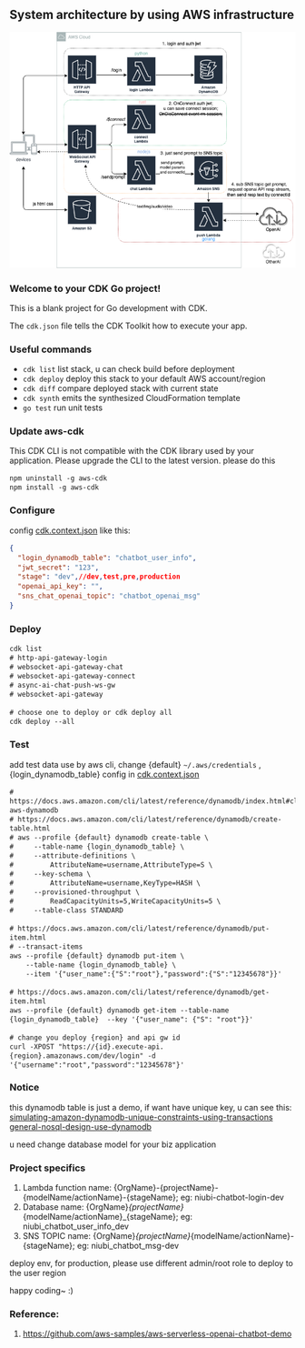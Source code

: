 ## System architecture by using AWS infrastructure
![architecture](https://raw.githubusercontent.com/weedge/mypic/master/doraemon/aws-serverless-openai-chatbot.drawio.png)

### Welcome to your CDK Go project!

This is a blank project for Go development with CDK.

The `cdk.json` file tells the CDK Toolkit how to execute your app.

### Useful commands

 * `cdk list`        list stack, u can check build before deployment
 * `cdk deploy`      deploy this stack to your default AWS account/region
 * `cdk diff`        compare deployed stack with current state
 * `cdk synth`       emits the synthesized CloudFormation template
 * `go test`         run unit tests

### Update aws-cdk
This CDK CLI is not compatible with the CDK library used by your application. Please upgrade the CLI to the latest version.
please do this 
```shell
npm uninstall -g aws-cdk
npm install -g aws-cdk
```

### Configure
config [cdk.context.json](./cdk.context.json) like this:
```json
{
  "login_dynamodb_table": "chatbot_user_info",
  "jwt_secret": "123",
  "stage": "dev",//dev,test,pre,production
  "openai_api_key": "",
  "sns_chat_openai_topic": "chatbot_openai_msg"
}
```
### Deploy
```shell
cdk list
# http-api-gateway-login
# websocket-api-gateway-chat
# websocket-api-gateway-connect
# async-ai-chat-push-ws-gw
# websocket-api-gateway

# choose one to deploy or cdk deploy all
cdk deploy --all
```

### Test
add test data use by aws cli, change {default} `~/.aws/credentials` , {login_dynamodb_table} config in [cdk.context.json](./cdk.context.json)
```shell
# https://docs.aws.amazon.com/cli/latest/reference/dynamodb/index.html#cli-aws-dynamodb
# https://docs.aws.amazon.com/cli/latest/reference/dynamodb/create-table.html
# aws --profile {default} dynamodb create-table \
#     --table-name {login_dynamodb_table} \
#     --attribute-definitions \
#         AttributeName=username,AttributeType=S \
#     --key-schema \
#         AttributeName=username,KeyType=HASH \
#     --provisioned-throughput \
#         ReadCapacityUnits=5,WriteCapacityUnits=5 \
#     --table-class STANDARD

# https://docs.aws.amazon.com/cli/latest/reference/dynamodb/put-item.html
# --transact-items
aws --profile {default} dynamodb put-item \
    --table-name {login_dynamodb_table} \
    --item '{"user_name":{"S":"root"},"password":{"S":"12345678"}}'

# https://docs.aws.amazon.com/cli/latest/reference/dynamodb/get-item.html
aws --profile {default} dynamodb get-item --table-name {login_dynamodb_table}  --key '{"user_name": {"S": "root"}}'

# change you deploy {region} and api gw id
curl -XPOST "https://{id}.execute-api.{region}.amazonaws.com/dev/login" -d '{"username":"root","password":"12345678"}'
```

### Notice
this dynamodb table is just a demo, if want have unique key, u can see this: 
[simulating-amazon-dynamodb-unique-constraints-using-transactions](https://aws.amazon.com/fr/blogs/database/simulating-amazon-dynamodb-unique-constraints-using-transactions/) 
[general-nosql-design-use-dynamodb](https://docs.aws.amazon.com/amazondynamodb/latest/developerguide/bp-general-nosql-design.html)

u need change database model for your biz application

### Project specifics
1. Lambda function name: {OrgName}-{projectName}-{modelName/actionName}-{stageName}; eg: niubi-chatbot-login-dev
2. Database name: {OrgName}_{projectName}_{modelName/actionName}_{stageName}; eg: niubi_chatbot_user_info_dev
3. SNS TOPIC name: {OrgName}_{projectName}_{modelName/actionName}-{stageName}; eg: niubi_chatbot_msg-dev

deploy env, for production, please use different admin/root role to deploy to the user region

happy coding~ :)

### Reference:
1. https://github.com/aws-samples/aws-serverless-openai-chatbot-demo 




